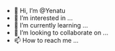- 👋 Hi, I’m @Yenatu
- 👀 I’m interested in ...
- 🌱 I’m currently learning ...
- 💞️ I’m looking to collaborate on ...
- 📫 How to reach me ...

<!---
Yenatu/Yenatu is a ✨ special ✨ repository because its `README.md` (this file) appears on your GitHub profile.
You can click the Preview link to take a look at your changes.
--->
